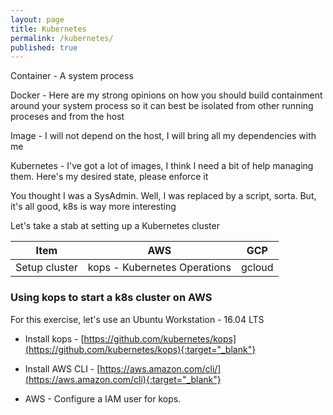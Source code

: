 ```yaml
---
layout: page
title: Kubernetes
permalink: /kubernetes/
published: true
---
```


Container - A system process

Docker - Here are my strong opinions on how you should build containment around your system process so it can best be isolated from other running proceses and from the host

Image - I will not depend on the host, I will bring all my dependencies with me

Kubernetes - I've got a lot of images, I think I need a bit of help managing them.  Here's my desired state, please enforce it

You thought I was a SysAdmin.  Well, I was replaced by a script, sorta.  But, it's all good, k8s is way more interesting

Let's take a stab at setting up a Kubernetes cluster

| Item | AWS | GCP |
| ---- | --- | --- |
| Setup cluster | kops - Kubernetes Operations | gcloud |

### Using kops to start a k8s cluster on AWS

For this exercise, let's use an Ubuntu Workstation - 16.04 LTS

  * Install kops - [https://github.com/kubernetes/kops](https://github.com/kubernetes/kops){:target="_blank"}
  
  * Install AWS CLI - [https://aws.amazon.com/cli/](https://aws.amazon.com/cli){:target="_blank"}
  
  * AWS - Configure a IAM user for kops. 